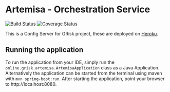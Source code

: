 # Artemisa - Orchestration Service

[![Build Status](https://travis-ci.org/pabloriosramirez/artemisa.svg?branch=master)](https://travis-ci.org/pabloriosramirez/artemisa)
[![Coverage Status](https://coveralls.io/repos/github/pabloriosramirez/artemisa/badge.svg?branch=master)](https://coveralls.io/github/pabloriosramirez/artemisa?branch=master)

This is a Config Server for GRisk project, these are deployed on [Heroku](http://heroku.com).
## Running the application

To run the application from your IDE, simply run the `online.grisk.artemisa.ArtemisaApplication` class as
a Java Application.
Alternatively the application can be started from the terminal using maven with `mvn spring-boot:run`.
After starting the application, point your browser to http://localhost:8080.